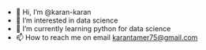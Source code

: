 - 👋 Hi, I’m @karan-karan
- 👀 I’m interested in data science
- 🌱 I’m currently learning python for data science
- 📫 How to reach me on email karantamer75@gmail.com

<!---
karan-karan/karan-karan is a ✨ special ✨ repository because its `README.md` (this file) appears on your GitHub profile.
You can click the Preview link to take a look at your changes.
--->
